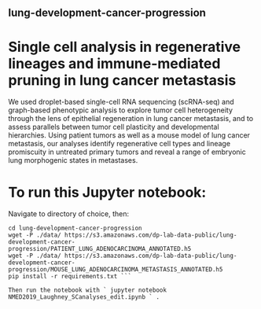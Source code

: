 ## lung-development-cancer-progression
# Single cell analysis in regenerative lineages and immune-mediated pruning in lung cancer metastasis

We used droplet-based single-cell RNA sequencing (scRNA-seq) and graph-based phenotypic analysis to explore tumor cell heterogeneity through the lens of epithelial regeneration in lung cancer metastasis, and to assess parallels between tumor cell plasticity and developmental hierarchies. Using patient tumors as well as a mouse model of lung cancer metastasis, our analyses identify regenerative cell types and lineage promiscuity in untreated primary tumors and reveal a range of embryonic lung morphogenic states in metastases.

# To run this Jupyter notebook:
Navigate to directory of choice, then:
``` git clone https://github.com/dpeerlab/lung-development-cancer-progression.git 
cd lung-development-cancer-progression 
wget -P ./data/ https://s3.amazonaws.com/dp-lab-data-public/lung-development-cancer-progression/PATIENT_LUNG_ADENOCARCINOMA_ANNOTATED.h5 
wget -P ./data/ https://s3.amazonaws.com/dp-lab-data-public/lung-development-cancer-progression/MOUSE_LUNG_ADENOCARCINOMA_METASTASIS_ANNOTATED.h5 
pip install -r requirements.txt ```

Then run the notebook with ` jupyter notebook NMED2019_Laughney_SCanalyses_edit.ipynb ` .
